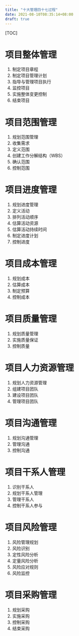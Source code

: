 ```yaml
---
title: "十大管理四十七过程"
date: 2021-08-10T08:35:14+08:00
draft: true
---
```


[TOC]

# 项目整体管理

1. 制定项目章程
2. 制定项目管理计划
3. 指导与管理项目执行
4. 监控项目
5. 实施整体变更控制
6. 结束项目

# 项目范围管理

1. 规划范围管理
2. 收集需求
3. 定义范围
4. 创建工作分解结构（WBS）
5. 确认范围
6. 控制范围

# 项目进度管理

1. 规划进度管理
2. 定义活动
3. 排列活动顺序
4. 估算活动资源
5. 估算活动持续时间
6. 制定进度计划
7. 控制进度

# 项目成本管理

1. 规划成本
2. 估算成本
3. 制定预算
4. 控制成本

# 项目质量管理

1. 规划质量管理
2. 实施质量保证
3. 控制质量

# 项目人力资源管理

1. 规划人力资源管理
2. 组建项目团队
3. 建设项目团队
4. 管理项目团队

# 项目沟通管理

1. 规划沟通管理
2. 管理沟通
3. 控制沟通

# 项目干系人管理

1. 识别干系人
2. 规划干系人管理
3. 管理干系人
4. 控制干系人参与

# 项目风险管理

1. 风险管理规划
2. 风险识别
3. 定性风险分析
4. 定量风险分析
5. 风险应对规则
6. 风险监控

# 项目采购管理

1. 规划采购
2. 实施采购
3. 控制采购
4. 结束采购
